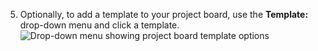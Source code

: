 5. Optionally, to add a template to your project board, use the **Template:** drop-down menu and click a template.
   ![Drop-down menu showing project board template options](/assets/images/help/projects/project_board_template_drop_down_menu.png)
